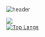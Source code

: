 ![header](https://capsule-render.vercel.app/api?type=Waving&color=auto&height=300&section=header&text=jjangdol~!&fontSize=90)

<img src="https://img.shields.io/badge/JavaScript-F7DF1E?style=flat&logo=JavaScript&logoColor=white"/><br>
[![Top Langs](https://github-readme-stats.vercel.app/api/top-langs/?username=sinjooyeon&langs_count=8)](https://github.com/sinjooyeon/github-readme-stats)
